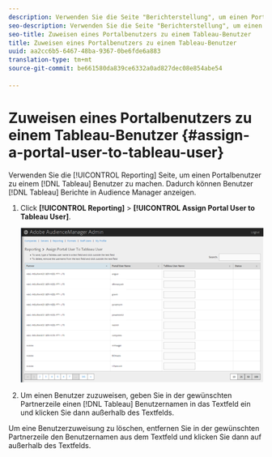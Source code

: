 ```yaml
---
description: Verwenden Sie die Seite "Berichterstellung", um einen Portalbenutzer zu einem Tableau-Benutzer zu machen. Dadurch können Benutzer Tableau-Berichte in Audience Manager anzeigen.
seo-description: Verwenden Sie die Seite "Berichterstellung", um einen Portalbenutzer zu einem Tableau-Benutzer zu machen. Dadurch können Benutzer Tableau-Berichte in Audience Manager anzeigen.
seo-title: Zuweisen eines Portalbenutzers zu einem Tableau-Benutzer
title: Zuweisen eines Portalbenutzers zu einem Tableau-Benutzer
uuid: aa2cc6b5-6467-48ba-9367-0be6fde6a883
translation-type: tm+mt
source-git-commit: be661580da839ce6332a0ad827dec08e854abe54

---
```



# Zuweisen eines Portalbenutzers zu einem Tableau-Benutzer {#assign-a-portal-user-to-tableau-user}

<!-- t_tabeau.xml -->

Verwenden Sie die [!UICONTROL Reporting] Seite, um einen Portalbenutzer zu einem [!DNL Tableau] Benutzer zu machen. Dadurch können Benutzer [!DNL Tableau] Berichte in Audience Manager anzeigen.

1. Click **[!UICONTROL Reporting]** &gt; **[!UICONTROL Assign Portal User to Tableau User]**.

   ![](assets/tableau.png)

1. Um einen Benutzer zuzuweisen, geben Sie in der gewünschten Partnerzeile einen [!DNL Tableau] Benutzernamen in das Textfeld ein und klicken Sie dann außerhalb des Textfelds.

Um eine Benutzerzuweisung zu löschen, entfernen Sie in der gewünschten Partnerzeile den Benutzernamen aus dem Textfeld und klicken Sie dann auf außerhalb des Textfelds.
